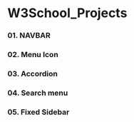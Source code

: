 ﻿# W3School_Projects
### 01. NAVBAR
### 02. Menu Icon
### 03. Accordion
### 04. Search menu
### 05. Fixed Sidebar
